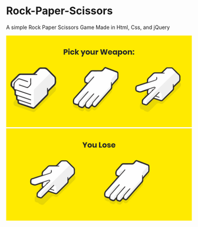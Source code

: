# Rock-Paper-Scissors
A simple Rock Paper Scissors Game Made in Html, Css, and jQuery

![1st Screenshot](https://raw.githubusercontent.com/QuentinLucyyd/Rock-Paper-Scissors/master/public/assets/Screenshot-1.jpg)
![2nd Screenshot](https://raw.githubusercontent.com/QuentinLucyyd/Rock-Paper-Scissors/master/public/assets/Screenshot-2.jpg)
